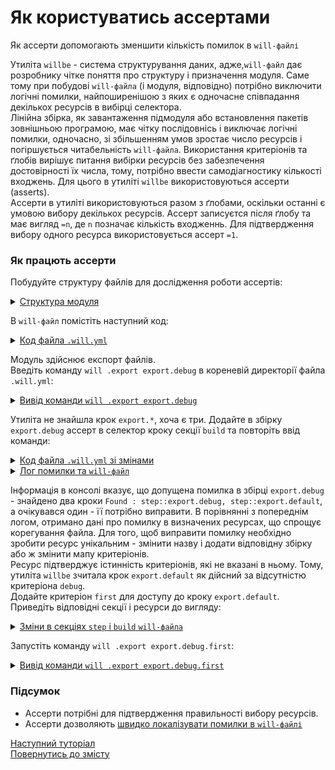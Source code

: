 # Як користуватись ассертами

Як ассерти допомогають зменшити кількість помилок в `will-файлі`

Утиліта `willbe` - система структурування даних, адже,`will-файл` дає розробнику чітке поняття про структуру і призначення модуля. Саме тому при побудові `will-файла` (і модуля, відповідно) потрібно виключити логічні помилки, найпоширенішою з яких є одночасне співпадання декількох ресурсів в вибірці селектора.  
Лінійна збірка, як завантаження підмодуля або встановлення пакетів зовнішньою програмою, має чітку послідовнісь і виключає логічні помилки, одночасно, зі збільшенням умов зростає число ресурсів і погіршується читабельність `will-файла`. Використання критеріонів та ґлобів вирішує питання вибірки ресурсів без забезпечення достовірності їх числа, тому, потрібно ввести самодіагностику кількості входжень. Для цього в утиліті `willbe` використовуються ассерти (asserts).  
Ассерти в утиліті використовуються разом з ґлобами, оскільки останні є умовою вибору декількох ресурсів. Ассерт записуєтся після ґлобу та має вигляд `=n`, де `n` позначає кількість входженнь. Для підтвердження вибору одного ресурса використовується ассерт `=1`.  

### <a name="how-assert-works"></a> Як працють ассерти  
Побудуйте структуру файлів для дослідження роботи ассертів:  

<details>
  <summary><u>Структура модуля</u></summary>

```
shellCommand
    ├── fileDebug
    ├── fileDefault  
    ├── fileRelease         
    └── .will.yml       

```

</details>

В `will-файл` помістіть наступний код:

<details>
    <summary><u>Код файла <code>.will.yml</code></u></summary>

```yaml
about :

  name : assertsTesting
  description : "To test asserts"
  version : 0.0.1

path :

  in : '.'
  out : 'out'
  fileToExport.debug :
    criterion :
      debug : 1
    path : 'fileDebug'

  fileToExport.release :
    criterion :
      debug : 0
    path : 'fileRelease'
    
  fileToExport.default :
    path : 'fileDefault'    

step  :
  export.debug :
    inherit : predefined.export
    export : path::fileToExport.*
    tar : 0
    criterion :
      debug : 1

  export.release :
    inherit : predefined.export
    export : path::fileToExport.*
    tar : 0
    criterion :
      debug : 0
  
  export.default :
    inherit : predefined.export
    export : path::fileToExport.default
    tar : 0

build :

  export.debug :
    criterion :
      export : 1
      debug : 1
    steps :
      - export.*

  export.release :
    criterion :
      export : 1
      debug : 0
    steps :
      - export.*

```

</details>

Модуль здійснює експорт файлів.  
Введіть команду `will .export export.debug` в кореневій директорії файла `.will.yml`:

<details>
  <summary><u>Вивід команди <code>will .export export.debug</code></u></summary>

```
[user@user ~]$ will .export export.debug
...
  Exporting export.debug
 * Message
Cant find step export.*   

 * Condensed calls stack
...
(Error message)

```

</details>

Утиліта не знайшла крок `export.*`, хоча є три. Додайте в збірку `export.debug` ассерт в селектор кроку секції `build` та повторіть ввід команди:

<details>
    <summary><u>Код файла <code>.will.yml</code> зі змінами</u></summary>

```yaml
about :

  name : assertsTesting
  description : "To test asserts"
  version : 0.0.1

path :

  in : '.'
  out : 'out'
  fileToExport.debug :
    criterion :
      debug : 1
    path : 'fileDebug'

  fileToExport.release :
    criterion :
      debug : 0
    path : 'fileRelease'
    
  fileToExport.default :
    path : 'fileDefault'    

step  :
  export.debug :
    inherit : predefined.export
    export : path::fileToExport.*
    tar : 0
    criterion :
      debug : 1

  export.release :
    inherit : predefined.export
    export : path::fileToExport.*
    tar : 0
    criterion :
      debug : 0
  
  export.default :
    inherit : predefined.export
    export : path::fileToExport.default
    tar : 0

build :

  export.debug :
    criterion :
      export : 1
      debug : 1
    steps :
      - export.*=1

  export.release :
    criterion :
      export : 1
      debug : 0
    steps :
      - export.*=1

```

</details>

<details>
    <summary><u>Лог помилки та <code>will-файл</code></u></summary>

![SelectorWithAssert](./Images/selector.with.assert.png)

</details>

Інформація в консолі вказує, що допущена помилка в збірці `export.debug` - знайдено два кроки `Found : step::export.debug, step::export.default`, а очікувався один - її потрібно виправити. В порівнянні з попереднім логом, отримано дані про помилку в визначених ресурсах, що спрощує корегування файла. Для того, щоб виправити помилку необхідно зробити ресурс унікальним - змінити назву і додати відповідну збірку або ж змінити мапу критеріонів.  
Ресурс підтверджує істинність критеріонів, які не вказані в ньому. Тому, утиліта `willbe` зчитала крок `export.default` як дійсний за відсутністю критеріона `debug`.  
Додайте критеріон `first` для доступу до кроку `export.default`. Приведіть відповідні секції і ресурси до вигляду:

<details>
    <summary><u>Зміни в секціях <code>step</code> i <code>build</code> <code>will-файлa</code></u></summary>

```yaml
step  :
  export.debug :
    inherit : predefined.export
    export : path::fileToExport.*
    tar : 0
    criterion :
      debug : 1
      first : 0

  export.default :
    inherit : predefined.export
    export : path::fileToExport.default
    tar : 0
    criterion :
      debug : 1
      first : 1

build :

  export.debug.first :
    criterion :
      export : 1
      debug : 1
      first : 1
    steps :
      - export.*=1
          
  export.release :
    criterion :
      export : 1
      debug : 0
      first : 0
    steps :
      - export.*=1

``` 

</details>

Запустіть команду `will .export export.debug.first`:  

<details>
    <summary><u>Вивід команди <code>will .export export.debug.first</code></u></summary>

```
[user@user ~]$ will .export export.debug.first
...
Exporting export.debug.first
   + Write out will-file /path_to_file/out/assertsTesting.out.will.yml
   + Exported export.debug.first with 1 files in 1.455s
  Exported export.debug.first in 1.513s

```

</details>

### Підсумок  
- Ассерти потрібні для підтвердження правильності вибору ресурсів.
- Ассерти дозволяють [швидко локалізувати помилки в `will-файлі`](#assert-failure-information)

[Наступний туторіал](MinimizationOfWillFile.md)  
[Повернутись до змісту](../README.md#tutorials)